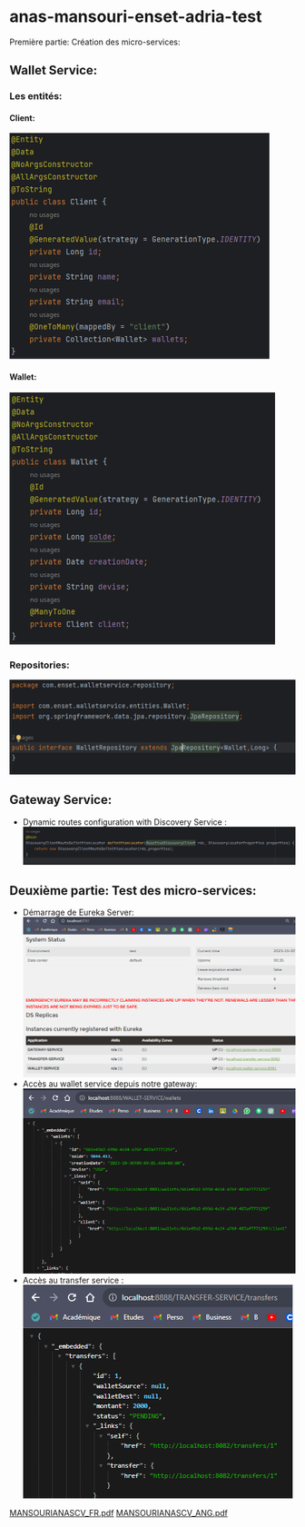 ﻿# anas-mansouri-enset-adria-test
Première partie: Création des micro-services:
## Wallet Service:
### Les entités:
#### Client:
![img.png](img.png)
#### Wallet:
![img_1.png](img_1.png)
### Repositories:
![img_2.png](img_2.png)
## Gateway Service:
* Dynamic routes configuration with Discovery Service :
![img_4.png](img_4.png)
## Deuxième partie: Test des micro-services:
* Démarrage de Eureka Server:
![img_7.png](img_7.png)
* Accès au wallet service depuis notre gateway:
![img_6.png](img_6.png)
* Accès au transfer service : 
![img_8.png](img_8.png)

[MANSOURIANASCV_FR.pdf](https://github.com/Mansouri-Anas/anas-mansouri-enset-adria-test/files/13203583/MANSOURIANASCV_FR.pdf)
[MANSOURIANASCV_ANG.pdf](https://github.com/Mansouri-Anas/anas-mansouri-enset-adria-test/files/13203585/MANSOURIANASCV_ANG.pdf)
